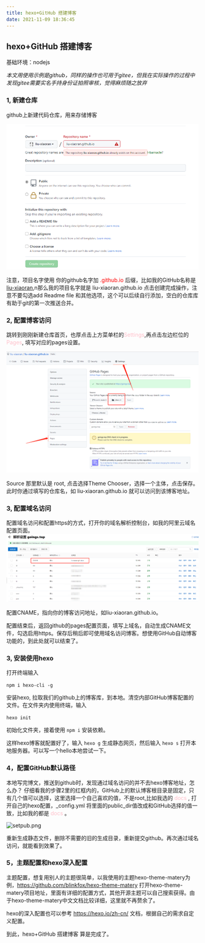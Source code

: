 ```yaml
---
title: hexo+GitHub 搭建博客
date: 2021-11-09 18:36:45
---
```


## hexo+GitHub 搭建博客

基础环境：nodejs

_本文用使用示例是github，同样的操作也可用于gitee，但我在实际操作的过程中发现gitee需要实名手持身份证拍照审核，觉得麻烦随之放弃_


### 1, 新建仓库
github上新建代码仓库，用来存储博客

![githubNewKu.png](./hexo/githubNewKu.png "githubNew")

注意，项目名字使用 你的github名字加 <font color=red>.github.io</font> 后缀，比如我的GitHub名称是[liu-xiaoran](https://github.com/liu-xiaoran),n那么我的项目名字就是 liu-xiaoran.github.io 点击创建完成操作，注意不要勾选add Readme file 和其他选项，这个可以后续自行添加，空白的仓库库有助于git的第一次推送合并。


### 2, 配置博客访问
跳转到刚刚新建仓库首页，也厚点击上方菜单栏的<font color=pink>Settings</font>,再点击左边栏位的<font color=pink>Pages</font>, 填写对应的pages设置。

![setPage.png](./hexo/setPage.png "setPage")

Source 那里默认是 root, 点击选择Theme Chooser，选择一个主体，点击保存。
此时你通过填写的仓库名，如 liu-xiaoran.github.io 就可以访问到该博客地址。


### 3, 配置域名访问
配置域名访问和配置https的方式，打开你的域名解析控制台，如我的阿里云域名配置页面。
![DNS.png](./hexo/DNS.png "DNS")

配置CNAME，指向你的博客访问地址，如liu-xiaoran.github.io。

配置结束后，返回github的pages配置页面，填写上域名，自动生成CNAME文件，勾选启用https。保存后稍后即可使用域名访问博客。想使用GitHub自动博客功能的，到此处就可以结束了。

### 3, 安装使用hexo
打开终端输入

```npm i hexo-cli -g```

安装hexo, 拉取我们的github上的博客库，到本地。清空内部GitHub博客配置的文件。在文件夹内使用终端，输入

```hexo init```

初始化文件夹，接着使用 ``` npm i ``` 安装依赖。

这样hexo博客就配置好了，输入 ```hexo g``` 生成静态网页，然后输入 ```hexo s``` 打开本地服务器。可以写一个hello本地尝试一下。

### 4，配置GitHub默认路径
本地写完博文，推送到github时，发现通过域名访问的并不去hexo博客地址，怎么办？
仔细看我的步骤2里的红框内的，GitHub上的默认博客根目录是固定，只有几个值可以选择，这里选择一个自己喜欢的值，不是root,比如我选的 <font color=pink>docs</font> , 打开自己的hexo配置，_config.yml 将里面的public_dir值改成和GitHub选择的值一致，比如我的都是 <font color=pink>docs</font> 。


![setpub.png](./hexo/setpub.png "setpub")

重新生成静态文件，删除不需要的旧的生成目录，重新提交github。再次通过域名访问，就能看到效果了。


### 5，主题配置和hexo深入配置

主题配置，想复用别人的主题很简单，以我使用的主题hexo-theme-matery为例，https://github.com/blinkfox/hexo-theme-matery 打开hexo-theme-matery项目地址，里面有详细的配置方式，其他开源主题可以自己搜索获得。由于hexo-theme-matery中文文档比较详细，这里就不再赘余了。

hexo的深入配置也可以参考 https://hexo.io/zh-cn/ 文档，根据自己的需求自定义配置。


到此，hexo+GitHub 搭建博客 算是完成了。










